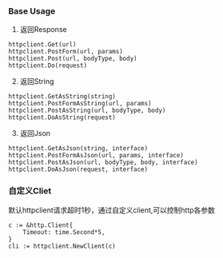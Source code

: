 ### Base Usage
1. 返回Response
```
httpclient.Get(url)
httpclient.PostForm(url, params)
httpclient.Post(url, bodyType, body)
httpclient.Do(request)
```

2. 返回String
```
httpclient.GetAsString(string)
httpclient.PostFormAsString(url, params)
httpclient.PostAsString(url, bodyType, body)
httpclient.DoAsString(request)
```

3. 返回Json
```
httpclient.GetAsJson(string, interface)
httpclient.PostFormAsJson(url, params, interface)
httpclient.PostAsJson(url, bodyType, body, interface)
httpclient.DoAsJson(request, interface)
```
### 自定义Cliet
默认httpclient请求超时1秒，通过自定义client,可以控制http各参数
```
c := &http.Client{
    Timeout: time.Second*5,
}
cli := httpclient.NewClient(c)
```
